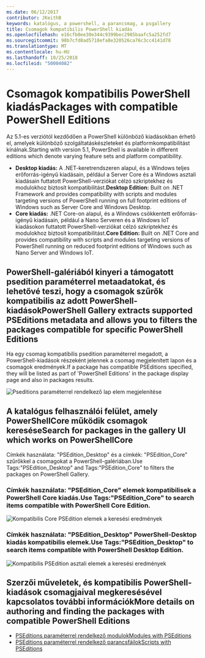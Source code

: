 ```yaml
---
ms.date: 06/12/2017
contributor: JKeithB
keywords: katalógus, a powershell, a parancsmag, a psgallery
title: Csomagok kompatibilis PowerShell kiadás
ms.openlocfilehash: e16cfb0ee30e344c9399bec2985baafc5a252fd7
ms.sourcegitcommit: 98b7cfd8ad5718efa8e320526ca76c3cc4141d78
ms.translationtype: MT
ms.contentlocale: hu-HU
ms.lasthandoff: 10/25/2018
ms.locfileid: "50004082"
---
```

# <a name="packages-with-compatible-powershell-editions"></a><span data-ttu-id="4d111-103">Csomagok kompatibilis PowerShell kiadás</span><span class="sxs-lookup"><span data-stu-id="4d111-103">Packages with compatible PowerShell Editions</span></span>

<span data-ttu-id="4d111-104">Az 5.1-es verziótól kezdődően a PowerShell különböző kiadásokban érhető el, amelyek különböző szolgáltatáskészleteket és platformkompatibilitást kínálnak.</span><span class="sxs-lookup"><span data-stu-id="4d111-104">Starting with version 5.1, PowerShell is available in different editions which denote varying feature sets and platform compatibility.</span></span>

- <span data-ttu-id="4d111-105">**Desktop kiadás:** A .NET-keretrendszeren alapul, és a Windows teljes erőforrás-igényű kiadásain, például a Server Core és a Windows asztali kiadásain futtatott PowerShell-verziókat célzó szkriptekhez és modulokhoz biztosít kompatibilitást.</span><span class="sxs-lookup"><span data-stu-id="4d111-105">**Desktop Edition:** Built on .NET Framework and provides compatibility with scripts and modules targeting versions of PowerShell running on full footprint editions of Windows such as Server Core and Windows Desktop.</span></span>
- <span data-ttu-id="4d111-106">**Core kiadás:** .NET Core-on alapul, és a Windows csökkentett erőforrás-igényű kiadásain, például a Nano Serveren és a Windows IoT kiadásokon futtatott PowerShell-verziókat célzó szkriptekhez és modulokhoz biztosít kompatibilitást.</span><span class="sxs-lookup"><span data-stu-id="4d111-106">**Core Edition:** Built on .NET Core and provides compatibility with scripts and modules targeting versions of PowerShell running on reduced footprint editions of Windows such as Nano Server and Windows IoT.</span></span>

## <a name="powershell-gallery-extracts-supported-pseditions-metadata-and-allows-you-to-filters-the-packages-compatible-for-specific-powershell-editions"></a><span data-ttu-id="4d111-107">PowerShell-galériából kinyeri a támogatott psedition paraméterrel metaadatokat, és lehetővé teszi, hogy a csomagok szűrők kompatibilis az adott PowerShell-kiadások</span><span class="sxs-lookup"><span data-stu-id="4d111-107">PowerShell Gallery extracts supported PSEditions metadata and allows you to filters the packages compatible for specific PowerShell Editions</span></span>

<span data-ttu-id="4d111-108">Ha egy csomag kompatibilis psedition paraméterrel megadott, a PowerShell-kiadások részeként jelennek a csomag megjelenített lapon és a csomagok eredmények.</span><span class="sxs-lookup"><span data-stu-id="4d111-108">If a package has compatible PSEditions specified, they will be listed as part of 'PowerShell Editions' in the package display page and also in packages results.</span></span>

![Pseditions paraméterrel rendelkező lap elem megjelenítése](../../Images/manual_package_download.png)

## <a name="search-for-packages-in-the-gallery-ui-which-works-on-powershellcore"></a><span data-ttu-id="4d111-110">A katalógus felhasználói felület, amely PowerShellCore működik csomagok keresése</span><span class="sxs-lookup"><span data-stu-id="4d111-110">Search for packages in the gallery UI which works on PowerShellCore</span></span>

<span data-ttu-id="4d111-111">Címkék használata: "PSEdition_Desktop" és a címkék: "PSEdition_Core" szűrőkkel a csomagokat a PowerShell-galériában.</span><span class="sxs-lookup"><span data-stu-id="4d111-111">Use Tags:"PSEdition_Desktop" and Tags:"PSEdition_Core" to filters the packages on PowerShell Gallery.</span></span>

### <a name="use-tagspseditioncore-to-search-items-compatible-with-powershell-core-edition"></a><span data-ttu-id="4d111-112">Címkék használata: "PSEdition_Core" elemek kompatibilisek a PowerShell Core kiadás.</span><span class="sxs-lookup"><span data-stu-id="4d111-112">Use Tags:"PSEdition_Core" to search items compatible with PowerShell Core Edition.</span></span>

![Kompatibilis Core PSEdition elemek a keresési eredmények](../../Images/SearchResultsWithPSEditions.PNG)

### <a name="use-tagspseditiondesktop-to-search-items-compatible-with-powershell-desktop-edition"></a><span data-ttu-id="4d111-114">Címkék használata: "PSEdition_Desktop" PowerShell-Desktop kiadás kompatibilis elemek.</span><span class="sxs-lookup"><span data-stu-id="4d111-114">Use Tags:"PSEdition_Desktop" to search items compatible with PowerShell Desktop Edition.</span></span>

![Kompatibilis PSEdition asztali elemek a keresési eredmények](../../Images/SearchResultsWithPSEdition-Desktop.PNG)

## <a name="more-details-on-authoring-and-finding-the-packages-with-compatible-powershell-editions"></a><span data-ttu-id="4d111-116">Szerzői műveletek, és kompatibilis PowerShell-kiadások csomagjaival megkeresésével kapcsolatos további információk</span><span class="sxs-lookup"><span data-stu-id="4d111-116">More details on authoring and finding the packages with compatible PowerShell Editions</span></span>

- [<span data-ttu-id="4d111-117">PSEditions paraméterrel rendelkező modulok</span><span class="sxs-lookup"><span data-stu-id="4d111-117">Modules with PSEditions</span></span>](../../concepts/module-psedition-support.md)
- [<span data-ttu-id="4d111-118">PSEditions paraméterrel rendelkező parancsfájlok</span><span class="sxs-lookup"><span data-stu-id="4d111-118">Scripts with PSEditions</span></span>](../../concepts/script-psedition-support.md)
